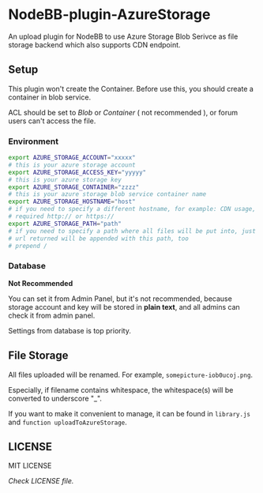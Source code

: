 # NodeBB-plugin-AzureStorage

An upload plugin for NodeBB to use Azure Storage Blob Serivce as file storage backend which also supports CDN endpoint.

## Setup

This plugin won't create the Container. Before use this, you should create a container in blob service.

ACL should be set to *Blob* or *Container* ( not recommended ), or forum users can't access the file.

### Environment 

```bash
export AZURE_STORAGE_ACCOUNT="xxxxx"
# this is your azure storage account
export AZURE_STORAGE_ACCESS_KEY="yyyyy"
# this is your azure storage key
export AZURE_STORAGE_CONTAINER="zzzz"
# this is your azure storage blob service container name
export AZURE_STORAGE_HOSTNAME="host"
# if you need to specify a different hostname, for example: CDN usage, set it with domain name, or leave it empty
# required http:// or https://
export AZURE_STORAGE_PATH="path"
# if you need to specify a path where all files will be put into, just like /assets, set it.
# url returned will be appended with this path, too
# prepend /
```

### Database

**Not  Recommended**

You can set it from Admin Panel, but it's not recommended, because storage account and key will be stored in **plain text**, and all admins can check it from admin panel.

Settings from database is top priority.

## File Storage

All files uploaded will be renamed. For example, ```somepicture-iob0ucoj.png```.

Especially, if filename contains whitespace, the whitespace(s) will be converted to underscore "_".

If you want to make it convenient to manage, it can be found in ```library.js``` and ```function uploadToAzureStorage```.

## LICENSE

MIT LICENSE

*Check LICENSE file.*
